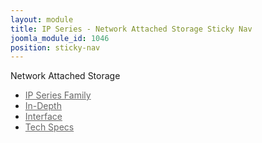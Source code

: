 ```yaml
---
layout: module
title: IP Series - Network Attached Storage Sticky Nav
joomla_module_id: 1046
position: sticky-nav
---
```

<style scoped="scoped" type="text/css">
	<!-- .mainlevel {
		color:#666666;
	}
	-->
</style>
<p class="sticky-nav-label">Network Attached Storage</p><a href="javascript:;" class="sticky-nav-expand" title="Expand IP Series Menu"></a>
<div class="moduletable">
	<ul id="mainlevel">
		<li><a href="/ip-series" class="mainlevel">IP Series Family</a>
		</li>
		<li><a href="#" class="mainlevel">In-Depth</a>
		</li>
		<li><a href="#" class="mainlevel">Interface</a>
		</li>
		<li><a href="/ip-series/nas/tech-specs" class="mainlevel">Tech Specs</a>
		</li>
	</ul>
</div>
